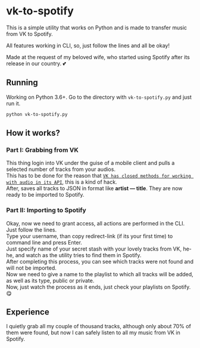 # vk-to-spotify
This is a simple utility that works on Python and is made to transfer music from VK to Spotify.

All features working in CLI, so, just follow the lines and all be okay!

Made at the request of my beloved wife, who started using Spotify after its release in our country. :two_hearts:

## Running
Working on Python 3.6+.
Go to the directory with ``vk-to-spotify.py`` and just run it. 
```bash
python vk-to-spotify.py
```

## How it works?
### Part I: Grabbing from VK
This thing login into VK under the guise of a mobile client and pulls a selected number of tracks from your audios.<br>
This has to be done for the reason that [``VK has closed methods for working with audio in its API``](https://vk.com/dev/audio_api), this is a kind of hack.<br>
After, saves all tracks to JSON in format like **artist — title**. They are now ready to be imported to Spotify.<br>
### Part II: Importing to Spotify
Okay, now we need to grant access, all actions are performed in the CLI. Just follow the lines.<br>
Type your username, than copy redirect-link (if its your first time) to command line and press Enter.<br>
Just specify name of your secret stash with your lovely tracks from VK, he-he, and watch as the utility tries to find them in Spotify.<br>
After completing this process, you can see which tracks were not found and will not be imported.<br>
Now we need to give a name to the playlist to which all tracks will be added, as well as its type, public or private.<br>
Now, just watch the process as it ends, just check your playlists on Spotify. :yum:

## Experience
I quietly grab all my couple of thousand tracks, although only about 70% of them were found, but now I can safely listen to all my music from VK in Spotify.
